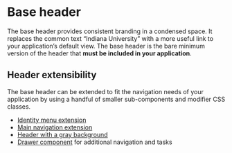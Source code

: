 # Base header
The base header provides consistent branding in a condensed space. It replaces the common text “Indiana University” with a more useful link to your application’s default view. The base header is the bare minimum version of the header that **must be included in your application**.

## Header extensibility
The base header can be extended to fit the navigation needs of your application by using a handful of smaller sub-components and modifier CSS classes.

- [Identity menu extension](header--id-menu.html)
- [Main navigation extension](./header--main-nav.html)
- [Header with a gray background](./header--gray-background.html)
- [Drawer component](./header--desktop-drawer.html) for additional navigation and tasks
